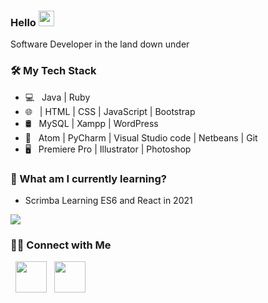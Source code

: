 
<h3> Hello  <img src="https://github.com/souvikguria98/souvikguria98/blob/master/Hi.gif" width="25"></h3> 


Software Developer in the land down under

<h3>🛠 My Tech Stack</h3>

- 💻 &nbsp; Java | Ruby  
- 🌐 &nbsp;  | HTML | CSS | JavaScript | Bootstrap 
- 🛢 &nbsp; MySQL | Xampp | WordPress
- 🔧 &nbsp; Atom | PyCharm | Visual Studio code | Netbeans | Git
- 🖥 &nbsp; Premiere Pro | Illustrator | Photoshop 


<h3>🌱 What am I currently learning?</h3>

- Scrimba Learning ES6 and React in 2021
&nbsp;

<img src="https://www.codewars.com/users/Benjamen1/badges/small">



<h3> 🤝🏻 Connect with Me </h3>
&nbsp; <a href="https://www.linkedin.com/in/benjamen-buckland-ab6325118/" target="_blank" rel="noopener noreferrer"><img src="https://img.icons8.com/plasticine/100/000000/linkedin.png" width="50" /></a>
&nbsp; <a href="mailto:buckoAnalytics@protonmail.com" target="_blank" rel="noopener noreferrer"><img src="https://img.icons8.com/plasticine/100/000000/gmail.png"  width="50" /></a>
</p>
